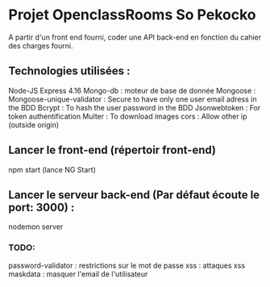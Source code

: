 # Projet OpenclassRooms So Pekocko

A partir d'un front end fourni, coder une API back-end en fonction du cahier des charges fourni. 

## Technologies utilisées :
Node-JS
Express 4.16
Mongo-db : moteur de base de donnée
Mongoose : 
Mongoose-unique-validator : Secure to have only one user email adress in the BDD
Bcrypt : To hash the user password in the BDD
Jsonwebtoken : For token authentification
Multer : To download images
cors : Allow other ip (outside origin)


## Lancer le front-end (répertoir front-end)
npm start (lance NG Start)

## Lancer le serveur back-end (Par défaut écoute le port: 3000) :
nodemon server


### TODO:
 
password-validator : restrictions sur le mot de passe
xss : attaques xss
maskdata : masquer l'email de l'utilisateur
